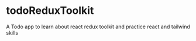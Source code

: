 # todoReduxToolkit
A Todo app to learn about react redux toolkit and practice react and tailwind skills
